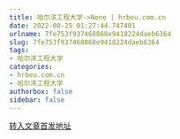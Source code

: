 ```yaml
---
title: 哈尔滨工程大学->None | hrbeu.com.cn
date: 2022-08-25 01:27:44.747481
urlname: 7fe753f937468868e9418224daeb6364
slug: 7fe753f937468868e9418224daeb6364
tags: 
- 哈尔滨工程大学
categories:
- hrbeu.com.cn
- 哈尔滨工程大学
authorbox: false
sidebar: false
---
```





[转入文章首发地址](https://my-h5news.app.xinhuanet.com/xhh-pc/article/?id=362773aafc827f011560a00f1632d235&timestamp=52033)